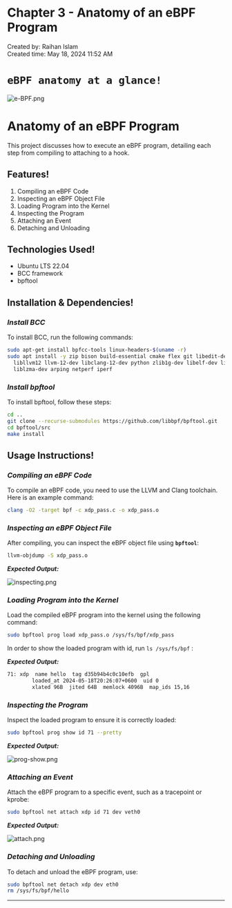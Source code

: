 # Chapter 3 - Anatomy of an eBPF Program

Created by: Raihan Islam  
Created time: May 18, 2024 11:52 AM

# `eBPF anatomy at a glance!`

![e-BPF.png](https://github.com/Raihan-009/eBPF-learning-docs/blob/feature/chapter3Doc/chapter3/diagrams/e-BPF.png?raw=true)

# Anatomy of an eBPF Program

This project discusses how to execute an eBPF program, detailing each step from compiling to attaching to a hook.

## Features!

1. Compiling an eBPF Code
2. Inspecting an eBPF Object File
3. Loading Program into the Kernel
4. Inspecting the Program
5. Attaching an Event
6. Detaching and Unloading

## **Technologies Used!**

- Ubuntu LTS 22.04
- BCC framework
- bpftool

## Installation & Dependencies!

### *Install BCC*

To install BCC, run the following commands:

```bash
sudo apt-get install bpfcc-tools linux-headers-$(uname -r)
sudo apt install -y zip bison build-essential cmake flex git libedit-dev \\
  libllvm12 llvm-12-dev libclang-12-dev python zlib1g-dev libelf-dev libfl-dev python3-setuptools \\
  liblzma-dev arping netperf iperf
```

### ***Install bpftool***

To install bpftool, follow these steps:

```bash
cd ..
git clone --recurse-submodules https://github.com/libbpf/bpftool.git
cd bpftool/src
make install
```

## **Usage Instructions!**

### ***Compiling an eBPF Code***

To compile an eBPF code, you need to use the LLVM and Clang toolchain. Here is an example command:

```bash
clang -O2 -target bpf -c xdp_pass.c -o xdp_pass.o
```

### ***Inspecting an eBPF Object File***

After compiling, you can inspect the eBPF object file using **`bpftool`**:

```bash
llvm-objdump -S xdp_pass.o
```

***Expected Output:***

![inspecting.png](https://github.com/Raihan-009/eBPF-learning-docs/blob/feature/chapter3Doc/chapter3/diagrams/inspecting.png?raw=true)

### ***Loading Program into the Kernel***

Load the compiled eBPF program into the kernel using the following command:

```bash
sudo bpftool prog load xdp_pass.o /sys/fs/bpf/xdp_pass
```

In order to show the loaded program with id, run `ls /sys/fs/bpf` :

***Expected Output:***

```bash
71: xdp  name hello  tag d35b94b4c0c10efb  gpl
        loaded_at 2024-05-18T20:26:07+0600  uid 0
        xlated 96B  jited 64B  memlock 4096B  map_ids 15,16
```

### ***Inspecting the Program***

Inspect the loaded program to ensure it is correctly loaded:

```bash
sudo bpftool prog show id 71 --pretty
```

***Expected Output:***

![prog-show.png](https://github.com/Raihan-009/eBPF-learning-docs/blob/feature/chapter3Doc/chapter3/diagrams/prog-show.png?raw=true)

### ***Attaching an Event***

Attach the eBPF program to a specific event, such as a tracepoint or kprobe:

```bash
sudo bpftool net attach xdp id 71 dev veth0
```

***Expected Output:***

![attach.png](https://github.com/Raihan-009/eBPF-learning-docs/blob/feature/chapter3Doc/chapter3/diagrams/attach.png?raw=true)

### ***Detaching and Unloading***

To detach and unload the eBPF program, use:

```bash
sudo bpftool net detach xdp dev eth0
rm /sys/fs/bpf/hello
```

---
